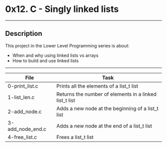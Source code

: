 # 0x12. C - Singly linked lists

---
## Description

This project in the Lower Level Programming series is about:
* When and why using linked lists vs arrays
* How to build and use linked lists

---
File|Task
---|---
0-print_list.c | Prints all the elements of a list_t list
1-list_len.c | Returns the number of elements in a linked list_t list
2-add_node.c | Adds a new node at the beginning of a list_t list
3-add_node_end.c | Adds a new node at the end of a list_t list
4-free_list.c | Frees a list_t list
